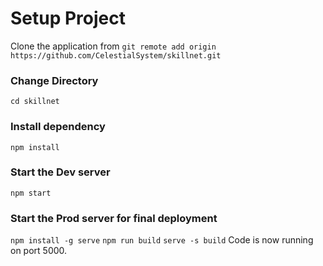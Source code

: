 # Setup Project

Clone the application from `git remote add origin https://github.com/CelestialSystem/skillnet.git`

### Change Directory
`cd skillnet`

### Install dependency
`npm install`

### Start the Dev server
`npm start`

### Start the Prod server for final deployment
`npm install -g serve`
`npm run build`
`serve -s build`
Code is now running on port 5000.
